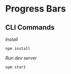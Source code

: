 # Progress Bars

## CLI Commands

*Install*

```
npm install
```

*Run dev server*

```
npm start
```